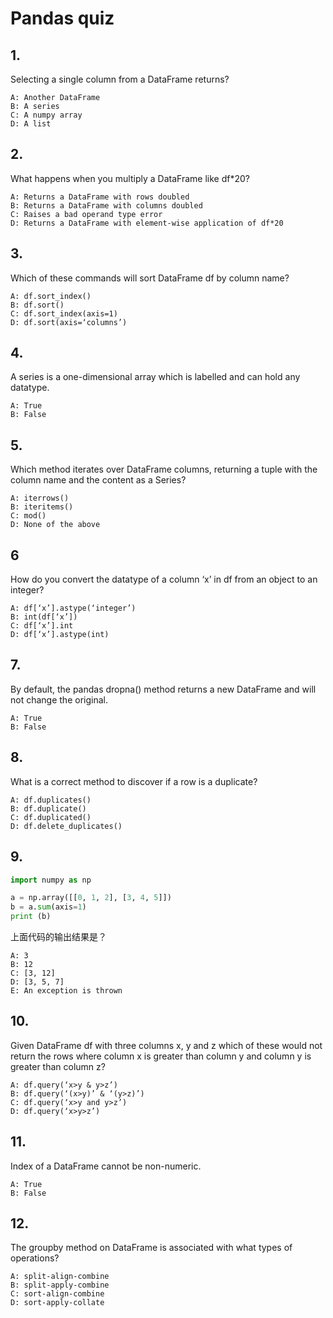 # Pandas quiz

## 1.

Selecting a single column from a DataFrame returns?

```text
A: Another DataFrame
B: A series
C: A numpy array
D: A list
```

## 2.

What happens when you multiply a DataFrame like df*20?

```text
A: Returns a DataFrame with rows doubled
B: Returns a DataFrame with columns doubled
C: Raises a bad operand type error
D: Returns a DataFrame with element-wise application of df*20
```

## 3.

Which of these commands will sort DataFrame df by column name?


```text
A: df.sort_index()
B: df.sort()
C: df.sort_index(axis=1)
D: df.sort(axis=‘columns’)
```

## 4.

A series is a one-dimensional array which is labelled and can hold any datatype.

```text
A: True
B: False
```

## 5.

Which method iterates over DataFrame columns, returning a tuple with the column name and the content as a Series?

```text
A: iterrows()
B: iteritems()
C: mod()
D: None of the above
```

## 6

How do you convert the datatype of a column ‘x’ in df from an object to an integer?

```text
A: df[‘x’].astype(‘integer’)
B: int(df[‘x’])
C: df[‘x’].int
D: df[‘x’].astype(int)
```

## 7.

By default, the pandas dropna() method returns a new DataFrame and will not change the original.

```text
A: True
B: False
```

## 8.

What is a correct method to discover if a row is a duplicate?

```text
A: df.duplicates()
B: df.duplicate()
C: df.duplicated()
D: df.delete_duplicates()
```

## 9.

```python
import numpy as np

a = np.array([[0, 1, 2], [3, 4, 5]])
b = a.sum(axis=1)
print (b)
```

上面代码的输出结果是？

```text
A: 3
B: 12
C: [3, 12]
D: [3, 5, 7]
E: An exception is thrown
```

## 10.

Given DataFrame df with three columns x, y and z which of these would not return the rows where column x is greater than column y and column y is greater than column z?


```text
A: df.query(‘x>y & y>z’)
B: df.query(‘(x>y)’ & ‘(y>z)’)
C: df.query(‘x>y and y>z’)
D: df.query(‘x>y>z’)
```

## 11.

Index of a DataFrame cannot be non-numeric.


```text
A: True
B: False
```

## 12.

The groupby method on DataFrame is associated with what types of operations?

```text
A: split-align-combine
B: split-apply-combine
C: sort-align-combine
D: sort-apply-collate
```
